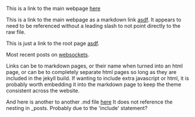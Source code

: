 This is a link to the main webpage [here](/index.html)

This is a link to the main webpage as a markdown link [asdf](index.md). It appears to need to be referenced without a leading slash to not point directly to the raw file.

This is just a link to the root page [asdf](/).

Most recent posts on [websockets](_posts/websockets_for_live_analytics.md).

Links can be to markdown pages, or their name when turned into an html page, or can be to completely separate html pages so long as they are included in the jekyll build.
If wanting to include extra javascript or html, it is probably worth embedding it into the markdown page to keep the theme consistent across the website.

And here is another to another .md file [here](test_two.md) It does not reference the nesting in _posts. Probably due to the 'include' statement?
